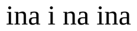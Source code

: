 <!DOCTYPE html>
<html lang="ru">
<head>
    <meta charset="UTF-8">
    <meta name="viewport" content="width=device-width, initial-scale=1.0">
    <title>ina i na ina</title>
    <style>
        body {
            margin: 0;
            padding: 0;
            display: flex;
            justify-content: center;
            align-items: center;
            height: 100vh;
            background-color: #ffffff;
            font-family: 'Times New Roman', Times, serif;
            color: #000000;
            font-size: 8vw;
            text-align: center;
            cursor: default;
            user-select: none;
        }
    </style>
</head>
<body>
    ina i na ina
</body>
</html>
